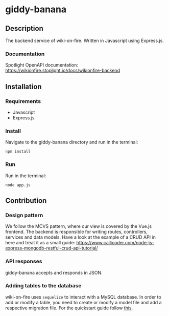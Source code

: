 # giddy-banana
## Description
The backend service of wiki-on-fire. Written in Javascript using Express.js.

### Documentation
Spotlight OpenAPI documentation: https://wikionfire.stoplight.io/docs/wikionfire-backend
## Installation
### Requirements
* Javascript
* Express.js

### Install
Navigate to the giddy-banana directory and run in the terminal:
```
npm install
```

### Run
Run in the terminal:
```
node app.js
```

## Contribution
### Design pattern
We follow the MCVS pattern, where our view is covered by the Vue.js frontend. The backend is responsible for writing routes, controllers, services and data models. Have a look at the example of a CRUD API in here and treat it as a small guide: https://www.callicoder.com/node-js-express-mongodb-restful-crud-api-tutorial/

### API responses
giddy-banana accepts and responds in JSON.

### Adding tables to the database
wiki-on-fire uses `sequelize` to interact with a MySQL database. In order to add or modify a table, you need to create or modify a model file and add a respective migration file. For the quickstart guide follow [this](https://sequelize.org/master/manual/migrations.html).

